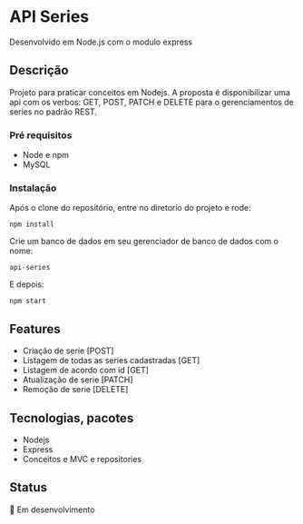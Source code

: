 # API Series

Desenvolvido em Node.js com o modulo express

## Descrição

Projeto para praticar conceitos em Nodejs. A proposta é disponibilizar uma api com os verbos: GET, POST, PATCH e DELETE para o gerenciamentos de series no padrão REST.

### Pré requisitos
- Node e npm
- MySQL

### Instalação

Após o clone do repositório, entre no diretorio do projeto e rode:

```
npm install
```

Crie um banco de dados em seu gerenciador de banco de dados com o nome: 

```
api-series
```

E depois: 

```
npm start
```

## Features

- Criação de serie [POST]
- Listagem de todas as series cadastradas [GET]
- Listagem de acordo com id [GET]
- Atualização de serie [PATCH]
- Remoção de serie [DELETE]

## Tecnologias, pacotes

- Nodejs
- Express
- Conceitos e MVC e repositories

## Status

:construction: Em desenvolvimento